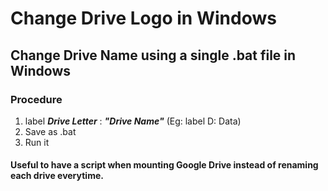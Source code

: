 # Change Drive Logo in Windows

## Change Drive Name using a single .bat file in Windows
### Procedure
1. label ***Drive Letter*** : ***"Drive Name"*** (Eg: label D: Data)
2. Save as .bat
3. Run it

#### Useful to have a script when mounting Google Drive instead of renaming each drive everytime.
